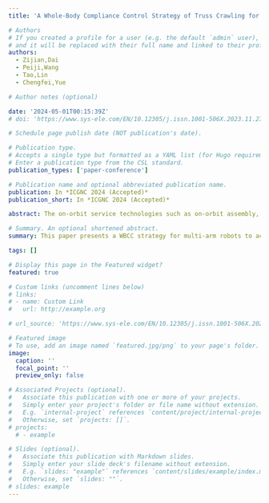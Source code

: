 ```yaml
---
title: 'A Whole-Body Compliance Control Strategy of Truss Crawling for Multi-Arm Space Robots'

# Authors
# If you created a profile for a user (e.g. the default `admin` user), write the username (folder name) here
# and it will be replaced with their full name and linked to their profile.
authors:
  - Zijian,Dai
  - Peiji,Wang
  - Tao,Lin
  - Chengfei,Yue

# Author notes (optional)

date: '2024-05-01T00:15:39Z'
# doi: 'https://www.sys-ele.com/EN/10.12305/j.issn.1001-506X.2023.11.27'

# Schedule page publish date (NOT publication's date).

# Publication type.
# Accepts a single type but formatted as a YAML list (for Hugo requirements).
# Enter a publication type from the CSL standard.
publication_types: ['paper-conference']

# Publication name and optional abbreviated publication name.
publication: In *ICGNC 2024 (Accepted)*
publication_short: In *ICGNC 2024 (Accepted)*

abstract: The on-orbit service technologies such as on-orbit assembly, inspection and maintenance of large spacecraft have become significant development direction in the future. Multi-arm space robots, capable of high-risk and high-load tasks, can move on the space truss and complete on-orbit assembly and maintenance tasks. These robots have broad application prospects in on-orbit services, where their precise and stable movement capabilities are crucial for mission success. However, during contact motion and closed-loop motion, the lack of compliance in multiarm space robots may result in excessive force or torque on the target, potentially damaging the robot itself or the spacecraft equipment. Therefore, we propose a whole-body compliance control strategy (WBCC) for the motion of multi-arm space robots to reduce the risks of space truss crawling. The WBCC includes a unified compliance model consisting of a cartesian compliance model for the ends and a virtual spring model of the floating base. We use the MPC method to optimize the contact force of the effector to solve contact stability problem caused by the interaction between the robot and the rigid truss. Also, we embed it in the WBCC to ensure the motion stability during crawling. Finally, we verify the control strategy in Isaac Sim, and the simulation results indicate that the strategy can achieve compliance control for multi-arm robots during space truss crawling.

# Summary. An optional shortened abstract.
summary: This paper presents a WBCC strategy for multi-arm robots to achieve compliant crawling on space trusses.

tags: []

# Display this page in the Featured widget?
featured: true

# Custom links (uncomment lines below)
# links:
# - name: Custom Link
#   url: http://example.org

# url_source: 'https://www.sys-ele.com/EN/10.12305/j.issn.1001-506X.2023.11.27'

# Featured image
# To use, add an image named `featured.jpg/png` to your page's folder.
image:
  caption: ''
  focal_point: ''
  preview_only: false

# Associated Projects (optional).
#   Associate this publication with one or more of your projects.
#   Simply enter your project's folder or file name without extension.
#   E.g. `internal-project` references `content/project/internal-project/index.md`.
#   Otherwise, set `projects: []`.
# projects:
  # - example

# Slides (optional).
#   Associate this publication with Markdown slides.
#   Simply enter your slide deck's filename without extension.
#   E.g. `slides: "example"` references `content/slides/example/index.md`.
#   Otherwise, set `slides: ""`.
# slides: example
---
```

